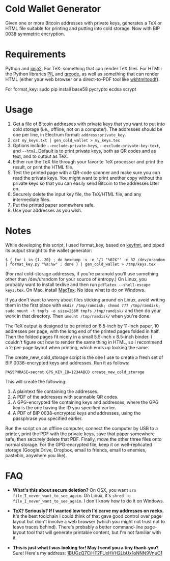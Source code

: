 Cold Wallet Generator
=====================

Given one or more Bitcoin addresses with private keys, generates a TeX or HTML file suitable for printing and putting into cold storage. Now with BIP 0038 symmetric encryption.

Requirements
============

Python and [jinja2](http://jinja.pocoo.org/docs/). For TeX: something that can render TeX files. For HTML: the Python libraries [PIL](http://www.pythonware.com/products/pil/) and [qrcode](https://github.com/lincolnloop/python-qrcode), as well as something that can render HTML (either your web browser or a direct-to-PDF tool like [wkhtmltopdf](https://code.google.com/p/wkhtmltopdf/)).

For format_key: sudo pip install base58 pycrypto ecdsa scrypt

Usage
=====

1. Get a file of Bitcoin addresses with private keys that you want to put into cold storage (i.e., offline, not on a computer). The addresses should be one per line, in Electrum format: `address:private_key`.
2. `cat my_keys.txt | gen_cold_wallet > my_keys.tex`
3. Options include `--exclude-private-keys`, `--exclude-private-key-text`, and `--html`. Default is to print private keys, both as QR codes and as text, and to output as TeX.
4. Either run the TeX file through your favorite TeX processor and print the result, or print the HTML file.
5. Test the printed page with a QR-code scanner and make sure you can read the private keys. You might want to print another copy without the private keys so that you can easily send Bitcoin to the addresses later on.
6. Securely delete the input key file, the TeX/HTML file, and any intermediate files.
7. Put the printed paper somewhere safe.
8. Use your addresses as you wish.

Notes
======

While developing this script, I used format_key, based on [keyfmt](https://github.com/bkkcoins/misc/blob/master/keyfmt/keyfmt), and piped its output straight to the wallet generator:

`$ { for i in {1..20} ; do hexdump -v -e '/1 "%02X"' -n 32 /dev/urandom | format_key.py "%a:%w" ; done } |
gen_cold_wallet > /tmp/keys.tex`

(For real cold-storage addresses, if you're paranoid you'll use something other than /dev/urandom for your source of entropy.) On Linux, you probably want to install texlive and then run `pdflatex --shell-escape keys.tex`. On Mac, install [MacTex](http://tug.org/mactex/). No idea what to do on Windows.

If you don't want to worry about files sticking around on Linux, avoid writing them in the first place with `mkdir /tmp/ramdisk; chmod 777 /tmp/ramdisk; sudo mount -t tmpfs -o size=256M tmpfs /tmp/ramdisk/` and then do your work in that directory. Then `umount /tmp/ramdisk/` when you're done.

The TeX output is designed to be printed on 8.5-inch by 11-inch paper, 10 addresses per page, with the long end of the printed pages folded in half. Then the folded pages fit nicely in a small 5.5-inch x 8.5-inch binder. I couldn't figure out how to render the same thing in HTML, so I recommend a 2-per-page layout when printing, which ends up looking the same.

The create_new_cold_storage script is the one I use to create a fresh set of BIP 0038-encrypted keys and addresses. Run it as follows:

`PASSPHRASE=secret GPG_KEY_ID=1234ABCD create_new_cold_storage`

This will create the following:

1. A plaintext file containing the addresses.
2. A PDF of the addresses with scannable QR codes.
3. A GPG-encrypted file containing keys and addresses, where the GPG key is the one having the ID you specified earlier.
4. A PDF of BIP 0038-encrypted keys and addresses, using the passphrase you specified earlier.

Run the script on an offline computer, connect the computer by USB to a printer, print the PDF with the private keys, save that paper somewhere safe, then securely delete that PDF. Finally, move the other three files onto normal storage. For the GPG-encrypted file, keep it on well-replicated storage (Google Drive, Dropbox, email to friends, email to enemies, pastebin, anywhere you like).

FAQ
===

* **What's this about secure deletion?** On OSX, you want `srm file_I_never_want_to_see_again`. On Linux, it's `shred -u file_I_never_want_to_see_again`. I don't know how to do it on Windows.

* **TeX? Seriously? If I wanted low tech I'd carve my addresses on rocks.** It's the best toolchain I could think of that gave good control over page layout but didn't involve a web browser (which you might not trust not to leave traces behind). There's probably a better command-line page-layout tool that will generate printable content, but I'm not familiar with it.

* **This is just what I was looking for! May I send you a tiny thank-you?** Sure! Here's my address: [1BUGzQ7CiHF2FUxHVH2LbUx1oNNN9VnuC1](https://blockchain.info/address/1BUGzQ7CiHF2FUxHVH2LbUx1oNNN9VnuC1)
